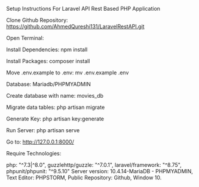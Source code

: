 Setup Instructions For Laravel API Rest Based PHP Application

Clone Github Repository: https://github.com/AhmedQureshi131/LaravelRestAPI.git

Open Terminal:

Install Dependencies: npm install

Install Packages: composer install

Move .env.example to .env: mv .env.example .env

Database: Mariadb/PHPMYADMIN

Create database with name: movies_db

Migrate data tables: php artisan migrate 

Generate Key:  php artisan key:generate

Run Server: php artisan serve

Go to: http://127.0.0.1:8000/

Require Technologies: 

   php: "^7.3|^8.0",
   guzzlehttp/guzzle: "^7.0.1",
   laravel/framework: "^8.75",
   phpunit/phpunit: "^9.5.10"
   Server version: 10.4.14-MariaDB - PHPMYADMIN,
   Text Editor: PHPSTORM,
   Public Repository: Github,
   Window 10.
